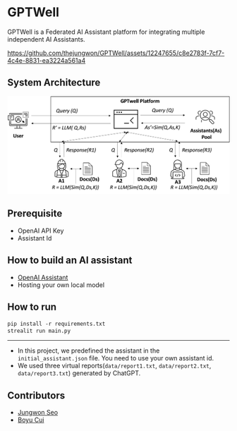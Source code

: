 # GPTWell

GPTWell is a Federated AI Assistant platform for integrating multiple independent AI Assistants.

https://github.com/thejungwon/GPTWell/assets/12247655/c8e2783f-7cf7-4c4e-8831-ea3224a561a4



## System Architecture

![system overview](./assets/system-overview.jpg)

## Prerequisite

- OpenAI API Key
- Assistant Id

## How to build an AI assistant

- [OpenAI Assistant](https://platform.openai.com/docs/assistants/overview)
- Hosting your own local model

## How to run

```
pip install -r requirements.txt
strealit run main.py
```

---

- In this project, we predefined the assistant in the `initial_assistant.json` file. You need to use your own assistant id.
- We used three virtual reports(`data/report1.txt`, `data/report2.txt`, `data/report3.txt`) generated by ChatGPT.

## Contributors

- [Jungwon Seo](https://github.com/thejungwon)
- [Boyu Cui](https://github.com/MaxwellCBY)
